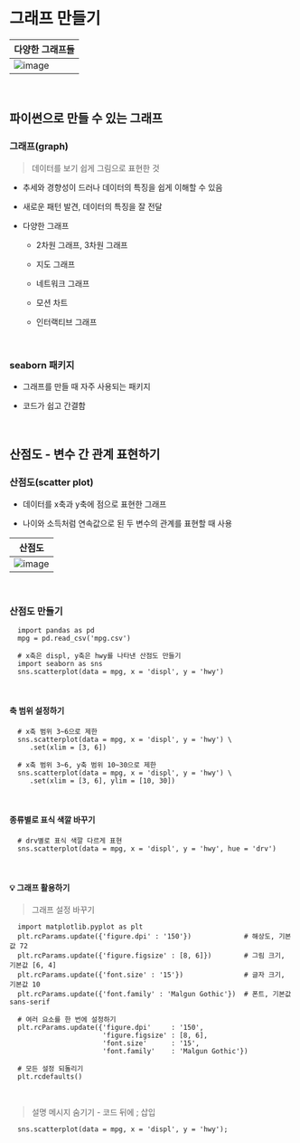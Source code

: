 # 그래프 만들기
|다양한 그래프들|
|-|
|![image](https://github.com/user-attachments/assets/ee26dd91-4356-4d12-88cc-4b08131200a4)|

<br>

파이썬으로 만들 수 있는 그래프
---
### 그래프(graph)
> 데이터를 보기 쉽게 그림으로 표현한 것

- 추세와 경향성이 드러나 데이터의 특징을 쉽게 이해할 수 있음

- 새로운 패턴 발견, 데이터의 특징을 잘 전달

- 다양한 그래프

  - 2차원 그래프, 3차원 그래프
 
  - 지도 그래프
 
  - 네트워크 그래프
 
  - 모션 차트
 
  - 인터랙티브 그래프
 
<br>

### seaborn 패키지
- 그래프를 만들 때 자주 사용되는 패키지

- 코드가 쉽고 간결함

<br>

산점도 - 변수 간 관계 표현하기
---
### 산점도(scatter plot)
- 데이터를 x축과 y축에 점으로 표현한 그래프

- 나이와 소득처럼 연속값으로 된 두 변수의 관계를 표현할 때 사용

|산점도|
|-|
|![image](https://github.com/user-attachments/assets/335fd56c-7309-424c-a49d-f7f629290578)|

<br>

### 산점도 만들기
```
  import pandas as pd
  mpg = pd.read_csv('mpg.csv')
```
```
  # x축은 displ, y축은 hwy를 나타낸 산점도 만들기
  import seaborn as sns
  sns.scatterplot(data = mpg, x = 'displ', y = 'hwy')
```

<br>

#### 축 범위 설정하기
```
  # x축 범위 3~6으로 제한
  sns.scatterplot(data = mpg, x = 'displ', y = 'hwy') \
     .set(xlim = [3, 6])
```
```
  # x축 범위 3~6, y축 범위 10~30으로 제한
  sns.scatterplot(data = mpg, x = 'displ', y = 'hwy') \
     .set(xlim = [3, 6], ylim = [10, 30])
```

<br>

#### 종류별로 표식 색깔 바꾸기
```
  # drv별로 표식 색깔 다르게 표현
  sns.scatterplot(data = mpg, x = 'displ', y = 'hwy', hue = 'drv')
```

<br>

#### 💡 그래프 활용하기
> 그래프 설정 바꾸기
```
  import matplotlib.pyplot as plt
  plt.rcParams.update({'figure.dpi' : '150'})             # 해상도, 기본값 72
  plt.rcParams.update({'figure.figsize' : [8, 6]})        # 그림 크기, 기본값 [6, 4]
  plt.rcParams.update({'font.size' : '15'})               # 글자 크기, 기본값 10
  plt.rcParams.update({'font.family' : 'Malgun Gothic'})  # 폰트, 기본값 sans-serif
  
  # 여러 요소를 한 번에 설정하기
  plt.rcParams.update({'figure.dpi'     : '150',
                       'figure.figsize' : [8, 6],
                       'font.size'      : '15',
                       'font.family'    : 'Malgun Gothic'})
  
  # 모든 설정 되돌리기
  plt.rcdefaults()
```

<br>

> 설명 메시지 숨기기 - 코드 뒤에 ; 삽입
```
  sns.scatterplot(data = mpg, x = 'displ', y = 'hwy');
```

<br>







